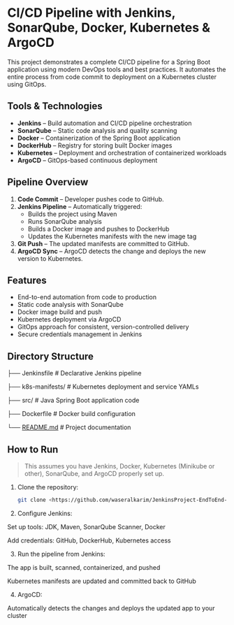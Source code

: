 # CI/CD Pipeline with Jenkins, SonarQube, Docker, Kubernetes & ArgoCD

This project demonstrates a complete CI/CD pipeline for a Spring Boot application using modern DevOps tools and best practices. It automates the entire process from code commit to deployment on a Kubernetes cluster using GitOps.

## Tools & Technologies

- **Jenkins** – Build automation and CI/CD pipeline orchestration
- **SonarQube** – Static code analysis and quality scanning
- **Docker** – Containerization of the Spring Boot application
- **DockerHub** – Registry for storing built Docker images
- **Kubernetes** – Deployment and orchestration of containerized workloads
- **ArgoCD** – GitOps-based continuous deployment

## Pipeline Overview

1. **Code Commit** – Developer pushes code to GitHub.
2. **Jenkins Pipeline** – Automatically triggered:
    - Builds the project using Maven
    - Runs SonarQube analysis
    - Builds a Docker image and pushes to DockerHub
    - Updates the Kubernetes manifests with the new image tag
3. **Git Push** – The updated manifests are committed to GitHub.
4. **ArgoCD Sync** – ArgoCD detects the change and deploys the new version to Kubernetes.

## Features

- End-to-end automation from code to production
- Static code analysis with SonarQube
- Docker image build and push
- Kubernetes deployment via ArgoCD
- GitOps approach for consistent, version-controlled delivery
- Secure credentials management in Jenkins

## Directory Structure

├── Jenkinsfile # Declarative Jenkins pipeline 

├── k8s-manifests/ # Kubernetes deployment and service YAMLs 

├── src/ # Java Spring Boot application code 

├── Dockerfile # Docker build configuration 

└── [README.md](http://readme.md/) # Project documentation

## How to Run

> This assumes you have Jenkins, Docker, Kubernetes (Minikube or other), SonarQube, and ArgoCD properly set up.
> 
1. Clone the repository:
    
    ```bash
    git clone <https://github.com/waseralkarim/JenkinsProject-EndToEnd-CICD.git>
    ```
    
2. Configure Jenkins:

Set up tools: JDK, Maven, SonarQube Scanner, Docker

Add credentials: GitHub, DockerHub, Kubernetes access

3. Run the pipeline from Jenkins:

The app is built, scanned, containerized, and pushed

Kubernetes manifests are updated and committed back to GitHub

4. ArgoCD:

Automatically detects the changes and deploys the updated app to your cluster
